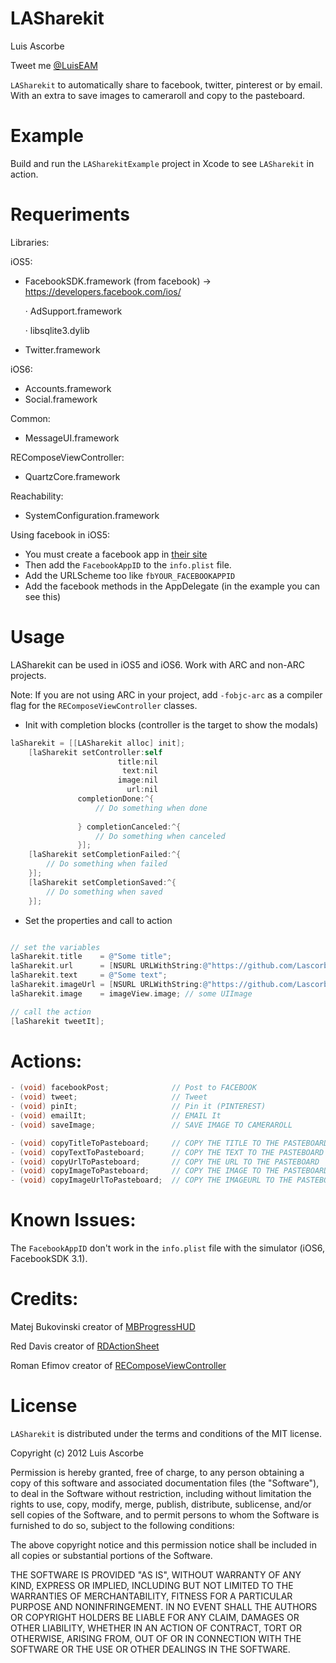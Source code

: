 LASharekit
==========

Luis Ascorbe

Tweet me [@LuisEAM](http://twitter.com/luiseam)

`LASharekit` to automatically share to facebook, twitter, pinterest or by email. With an extra to save images to cameraroll and copy to the pasteboard.


Example
==========
Build and run the `LASharekitExample` project in Xcode to see `LASharekit` in action.


Requeriments
==========
Libraries:

iOS5:
- FacebookSDK.framework (from facebook) -> https://developers.facebook.com/ios/

  · AdSupport.framework

  · libsqlite3.dylib

- Twitter.framework

iOS6:
- Accounts.framework 
- Social.framework 

Common:
- MessageUI.framework

REComposeViewController:
- QuartzCore.framework 

Reachability:
- SystemConfiguration.framework 


Using facebook in iOS5:

* You must create a facebook app in [their site](https://developers.facebook.com/apps)
* Then add the `FacebookAppID` to the `info.plist` file.
* Add the URLScheme too like `fbYOUR_FACEBOOKAPPID`
* Add the facebook methods in the AppDelegate (in the example you can see this)


Usage
==========
LASharekit can be used in iOS5 and iOS6. Work with ARC and non-ARC projects.

Note: If you are not using ARC in your project, add `-fobjc-arc` as a compiler flag for the `REComposeViewController` classes.

* Init with completion blocks (controller is the target to show the modals)

``` objective-c
laSharekit = [[LASharekit alloc] init];
    [laSharekit setController:self
                        title:nil
                         text:nil
                        image:nil
                          url:nil
               completionDone:^{
                   // Do something when done
                   
               } completionCanceled:^{
                   // Do something when canceled
               }];
    [laSharekit setCompletionFailed:^{
        // Do something when failed
    }];
    [laSharekit setCompletionSaved:^{
        // Do something when saved
    }];
```


* Set the properties and call to action

``` objective-c

// set the variables
laSharekit.title    = @"Some title";
laSharekit.url      = [NSURL URLWithString:@"https://github.com/Lascorbe/LASharekit"];
laSharekit.text     = @"Some text";
laSharekit.imageUrl = [NSURL URLWithString:@"https://github.com/Lascorbe/LASharekit/image"];
laSharekit.image    = imageView.image; // some UIImage

// call the action
[laSharekit tweetIt];
```


Actions:
==========
``` objective-c
- (void) facebookPost;              // Post to FACEBOOK
- (void) tweet;                     // Tweet
- (void) pinIt;                     // Pin it (PINTEREST)
- (void) emailIt;                   // EMAIL It
- (void) saveImage;                 // SAVE IMAGE TO CAMERAROLL

- (void) copyTitleToPasteboard;     // COPY THE TITLE TO THE PASTEBOARD
- (void) copyTextToPasteboard;      // COPY THE TEXT TO THE PASTEBOARD
- (void) copyUrlToPasteboard;       // COPY THE URL TO THE PASTEBOARD
- (void) copyImageToPasteboard;     // COPY THE IMAGE TO THE PASTEBOARD
- (void) copyImageUrlToPasteboard;  // COPY THE IMAGEURL TO THE PASTEBOARD
```

Known Issues:
==========
The `FacebookAppID` don't work in the `info.plist` file with the simulator (iOS6, FacebookSDK 3.1).


Credits:
==========

Matej Bukovinski creator of [MBProgressHUD](https://github.com/jdg/MBProgressHUD)

Red Davis creator of [RDActionSheet](https://github.com/reddavis/RDActionSheet)

Roman Efimov creator of [REComposeViewController](https://github.com/romaonthego/REComposeViewController)


License
=======

`LASharekit` is distributed under the terms and conditions of the MIT license. 

Copyright (c) 2012 Luis Ascorbe

Permission is hereby granted, free of charge, to any person obtaining a copy of this software and associated documentation files (the "Software"), to deal in the Software without restriction, including without limitation the rights to use, copy, modify, merge, publish, distribute, sublicense, and/or sell copies of the Software, and to permit persons to whom the Software is furnished to do so, subject to the following conditions:

The above copyright notice and this permission notice shall be included in all copies or substantial portions of the Software.

THE SOFTWARE IS PROVIDED "AS IS", WITHOUT WARRANTY OF ANY KIND, EXPRESS OR IMPLIED, INCLUDING BUT NOT LIMITED TO THE WARRANTIES OF MERCHANTABILITY, FITNESS FOR A PARTICULAR PURPOSE AND NONINFRINGEMENT. IN NO EVENT SHALL THE AUTHORS OR COPYRIGHT HOLDERS BE LIABLE FOR ANY CLAIM, DAMAGES OR OTHER LIABILITY, WHETHER IN AN ACTION OF CONTRACT, TORT OR OTHERWISE, ARISING FROM, OUT OF OR IN CONNECTION WITH THE SOFTWARE OR THE USE OR OTHER DEALINGS IN THE SOFTWARE.
